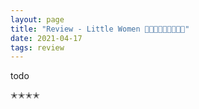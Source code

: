 ```yaml
---
layout: page
title: "Review - Little Women 👧🏼👩🏼👩🏼👩🏻‍🦰" 
date: 2021-04-17
tags: review
---
```


todo

✭✭✭✭
